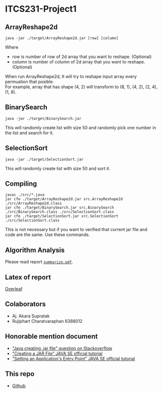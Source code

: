 # ITCS231-Project1

## ArrayReshape2d

```
java -jar ./target/ArrayReshape2d.jar [row] [column]
```
Where  
- row is number of row of 2d array that you want to reshape. (Optional)  
- column is number of column of 2d array that you want to reshape. (Optional)  

When run ArrayReshape2d, It will try to reshape input array every permuation that posible.  
For example, array that has shape (4, 2) will transform to (8, 1), (4, 2), (2, 4), (1, 8).

## BinarySearch

```
java -jar ./target/BinarySearch.jar
```
This will randomly create list with size 50 and randomly pick one number in the list and search for it.

## SelectionSort

```
java -jar ./target/SelectionSort.jar
```
This will randomly create list with size 50 and sort it.


## Compiling

```
javac ./src/*.java 
jar cfe ./target/ArrayReshape2d.jar src.ArrayReshape2d ./src/ArrayReshape2d.class 
jar cfe ./target/BinarySearch.jar src.BinarySearch ./src/BinarySearch.class ./src/SelectionSort.class
jar cfe ./target/SelectionSort.jar src.SelectionSort ./src/SelectionSort.class
```
This is not necessary but if you want to verified that current jar file and code are the same. Use these commands.

## Algorithm Analysis

Please read report [`summarize.pdf`](https://github.com/ACitronella/ITCS231-Project1/blob/main/summarize.pdf).

## Latex of report

[Overleaf](https://www.overleaf.com/read/wmktdktjndnv)


## Colaborators

- Aj. Akara Supratak  
- Rujiphart Charatvaraphan 6388012  

## Honorable mention document

- ["Java creating .jar file" question on Stackoverflow](https://stackoverflow.com/questions/4597866/java-creating-jar-file)
- ["Creating a JAR File" JAVA SE official tutorial](https://docs.oracle.com/javase/tutorial/deployment/jar/build.html)
- ["Setting an Application's Entry Point" JAVA SE official tutorial](https://docs.oracle.com/javase/tutorial/deployment/jar/appman.html)

## This repo

- [Github](https://github.com/ACitronella/ITCS231-Project1)



